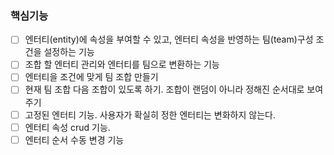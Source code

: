 ### 핵심기능
- [ ] 엔터티(entity)에 속성을 부여할 수 있고, 엔터티 속성을 반영하는 팀(team)구성 조건을 설정하는 기능
- [ ] 조합 할 엔터티 관리와 엔터티를 팀으로 변환하는 기능
- [ ] 엔터티을 조건에 맞게 팀 조합 만들기
- [ ] 현재 팀 조합 다음 조합이 있도록 하기. 조합이 랜덤이 아니라 정해진 순서대로 보여주기
- [ ] 고정된 엔터티 기능. 사용자가 확실히 정한 엔터티는 변화하지 않는다.
- [ ] 엔터티 속성 crud 기능.
- [ ] 엔터티 순서 수동 변경 기능
